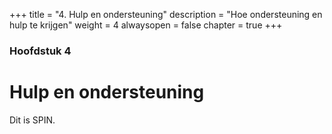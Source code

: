 +++
title = "4. Hulp en ondersteuning"
description = "Hoe ondersteuning en hulp te krijgen"
weight = 4
alwaysopen = false
chapter = true
+++

### Hoofdstuk 4

# Hulp en ondersteuning

Dit is SPIN.